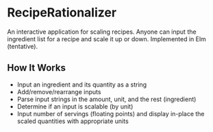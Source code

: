 # RecipeRationalizer

An interactive application for scaling recipes. Anyone can input the ingredient list for a recipe and scale it up or down.
Implemented in Elm (tentative).

## How It Works
* Input an ingredient and its quantity as a string
* Add/remove/rearrange inputs
* Parse input strings in the amount, unit, and the rest (ingredient)
* Determine if an input is scalable (by unit)
* Input number of servings (floating points) and display in-place the scaled quantities with appropriate units

